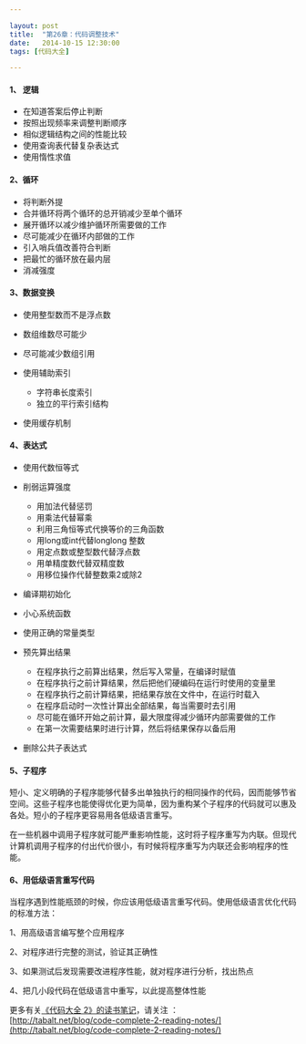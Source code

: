 ```yaml
---

layout: post
title:  "第26章：代码调整技术"
date:   2014-10-15 12:30:00
tags: [代码大全]

---
```



#### 1、	逻辑

* 在知道答案后停止判断
* 按照出现频率来调整判断顺序
* 相似逻辑结构之间的性能比较
* 使用查询表代替复杂表达式
* 使用惰性求值


#### 2、循环

* 将判断外提
* 合并循环将两个循环的总开销减少至单个循环
* 展开循环以减少维护循环所需要做的工作
* 尽可能减少在循环内部做的工作
* 引入哨兵值改善符合判断
* 把最忙的循环放在最内层
* 消减强度

#### 3、数据变换

* 使用整型数而不是浮点数
* 数组维数尽可能少
* 尽可能减少数组引用
* 使用辅助索引

	* 字符串长度索引
	* 独立的平行索引结构
	
* 使用缓存机制


#### 4、表达式

* 使用代数恒等式
* 削弱运算强度

	* 用加法代替惩罚
	* 用乘法代替幂乘
	* 利用三角恒等式代换等价的三角函数
	* 用long或int代替longlong 整数
	* 用定点数或整型数代替浮点数
	* 用单精度数代替双精度数
	* 用移位操作代替整数乘2或除2

* 编译期初始化
* 小心系统函数
* 使用正确的常量类型
* 预先算出结果

	* 在程序执行之前算出结果，然后写入常量，在编译时赋值
	* 在程序执行之前计算结果，然后把他们硬编码在运行时使用的变量里
	* 在程序执行之前计算结果，把结果存放在文件中，在运行时载入
	* 在程序启动时一次性计算出全部结果，每当需要时去引用
	* 尽可能在循环开始之前计算，最大限度得减少循环内部需要做的工作
	* 在第一次需要结果时进行计算，然后将结果保存以备后用

* 删除公共子表达式


#### 5、子程序

短小、定义明确的子程序能够代替多出单独执行的相同操作的代码，因而能够节省空间。这些子程序也能使得优化更为简单，因为重构某个子程序的代码就可以惠及各处。短小的子程序更容易用各低级语言重写。

在一些机器中调用子程序就可能严重影响性能，这时将子程序重写为内联。但现代计算机调用子程序的付出代价很小，有时候将程序重写为内联还会影响程序的性能。


#### 6、用低级语言重写代码


当程序遇到性能瓶颈的时候，你应该用低级语言重写代码。使用低级语言优化代码的标准方法：


1、用高级语言编写整个应用程序

2、对程序进行完整的测试，验证其正确性

3、如果测试后发现需要改进程序性能，就对程序进行分析，找出热点

4、把几小段代码在低级语言中重写，以此提高整体性能




更多有关[《代码大全 2》的读书笔记](http://tabalt.net/blog/code-complete-2-reading-notes/)，请关注 ：  
[http://tabalt.net/blog/code-complete-2-reading-notes/](http://tabalt.net/blog/code-complete-2-reading-notes/)




